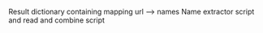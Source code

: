 Result dictionary containing mapping url --> names
Name extractor script and read and combine script
